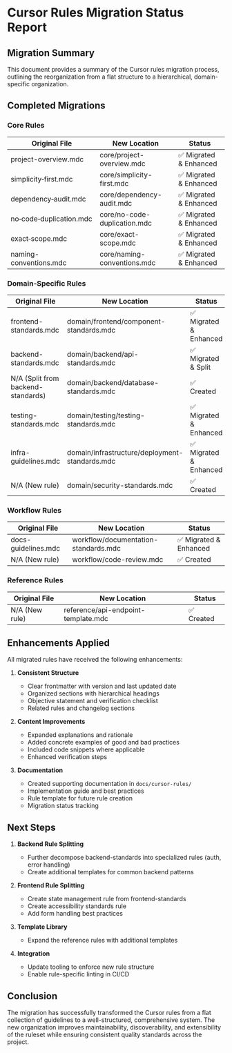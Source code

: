 # Cursor Rules Migration Status Report

## Migration Summary

This document provides a summary of the Cursor rules migration process, outlining the reorganization from a flat structure to a hierarchical, domain-specific organization.

## Completed Migrations

### Core Rules

| Original File           | New Location                 | Status                 |
| ----------------------- | ---------------------------- | ---------------------- |
| project-overview.mdc    | core/project-overview.mdc    | ✅ Migrated & Enhanced |
| simplicity‑first.mdc    | core/simplicity-first.mdc    | ✅ Migrated & Enhanced |
| dependency‑audit.mdc    | core/dependency-audit.mdc    | ✅ Migrated & Enhanced |
| no‑code‑duplication.mdc | core/no-code-duplication.mdc | ✅ Migrated & Enhanced |
| exact‑scope.mdc         | core/exact-scope.mdc         | ✅ Migrated & Enhanced |
| naming-conventions.mdc  | core/naming-conventions.mdc  | ✅ Migrated & Enhanced |

### Domain-Specific Rules

| Original File                      | New Location                                   | Status                 |
| ---------------------------------- | ---------------------------------------------- | ---------------------- |
| frontend-standards.mdc             | domain/frontend/component-standards.mdc        | ✅ Migrated & Enhanced |
| backend-standards.mdc              | domain/backend/api-standards.mdc               | ✅ Migrated & Split    |
| N/A (Split from backend-standards) | domain/backend/database-standards.mdc          | ✅ Created             |
| testing-standards.mdc              | domain/testing/testing-standards.mdc           | ✅ Migrated & Enhanced |
| infra-guidelines.mdc               | domain/infrastructure/deployment-standards.mdc | ✅ Migrated & Enhanced |
| N/A (New rule)                     | domain/security-standards.mdc                  | ✅ Created             |

### Workflow Rules

| Original File       | New Location                         | Status                 |
| ------------------- | ------------------------------------ | ---------------------- |
| docs-guidelines.mdc | workflow/documentation-standards.mdc | ✅ Migrated & Enhanced |
| N/A (New rule)      | workflow/code-review.mdc             | ✅ Created             |

### Reference Rules

| Original File  | New Location                        | Status     |
| -------------- | ----------------------------------- | ---------- |
| N/A (New rule) | reference/api-endpoint-template.mdc | ✅ Created |

## Enhancements Applied

All migrated rules have received the following enhancements:

1. **Consistent Structure**

   - Clear frontmatter with version and last updated date
   - Organized sections with hierarchical headings
   - Objective statement and verification checklist
   - Related rules and changelog sections

2. **Content Improvements**

   - Expanded explanations and rationale
   - Added concrete examples of good and bad practices
   - Included code snippets where applicable
   - Enhanced verification steps

3. **Documentation**
   - Created supporting documentation in `docs/cursor-rules/`
   - Implementation guide and best practices
   - Rule template for future rule creation
   - Migration status tracking

## Next Steps

1. **Backend Rule Splitting**

   - Further decompose backend-standards into specialized rules (auth, error handling)
   - Create additional templates for common backend patterns

2. **Frontend Rule Splitting**

   - Create state management rule from frontend-standards
   - Create accessibility standards rule
   - Add form handling best practices

3. **Template Library**

   - Expand the reference rules with additional templates

4. **Integration**
   - Update tooling to enforce new rule structure
   - Enable rule-specific linting in CI/CD

## Conclusion

The migration has successfully transformed the Cursor rules from a flat collection of guidelines to a well-structured, comprehensive system. The new organization improves maintainability, discoverability, and extensibility of the ruleset while ensuring consistent quality standards across the project.
